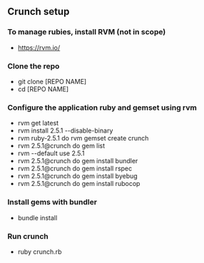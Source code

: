 ## Crunch setup

### To manage rubies, install RVM (not in scope)

* https://rvm.io/

### Clone the repo
* git clone [REPO NAME]
* cd [REPO NAME]

### Configure the application ruby and gemset using rvm

* rvm get latest
* rvm install 2.5.1 --disable-binary
* rvm ruby-2.5.1 do rvm gemset create crunch
* rvm 2.5.1@crunch do gem list
* rvm --default use 2.5.1
* rvm 2.5.1@crunch do gem install bundler
* rvm 2.5.1@crunch do gem install rspec
* rvm 2.5.1@crunch do gem install byebug
* rvm 2.5.1@crunch do gem install rubocop

### Install gems with bundler
* bundle install

### Run crunch
* ruby crunch.rb
